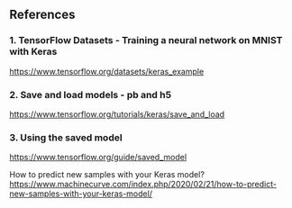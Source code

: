 ## References
### 1. TensorFlow Datasets - Training a neural network on MNIST with Keras
https://www.tensorflow.org/datasets/keras_example

### 2. Save and load models - pb and h5
https://www.tensorflow.org/tutorials/keras/save_and_load

### 3. Using the saved model
https://www.tensorflow.org/guide/saved_model

How to predict new samples with your Keras model?
https://www.machinecurve.com/index.php/2020/02/21/how-to-predict-new-samples-with-your-keras-model/
